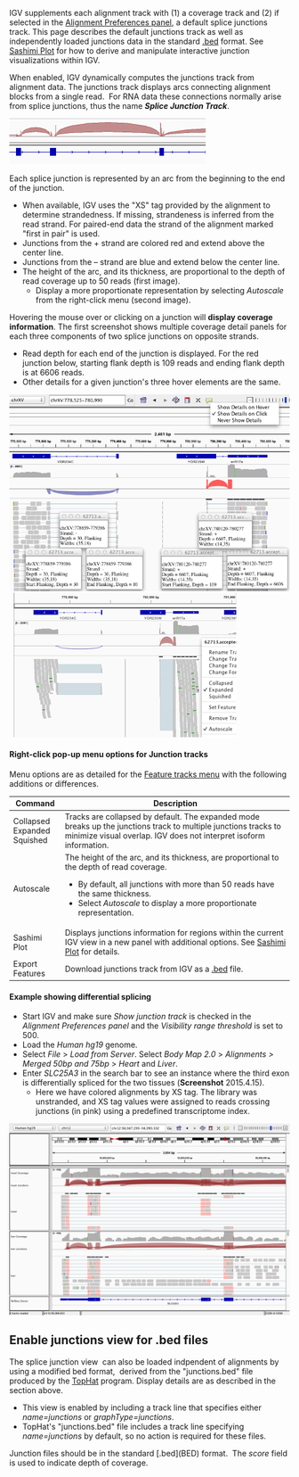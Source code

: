 IGV supplements each alignment track with (1) a coverage track and (2) if selected in the [Alignment Preferences panel](Preferences#Alignments), a default splice junctions track. This page describes the default junctions track as well as independently loaded junctions data in the standard [.bed](BED) format. See [Sashimi Plot](http://www.broadinstitute.org/software/igv/Sashimi) for how to derive and manipulate interactive junction visualizations within IGV.

When enabled, IGV dynamically computes the junctions track from alignment data. The junctions track displays arcs connecting alignment blocks from a single read.  For RNA data these connections normally arise from splice junctions, thus the name _**Splice Junction Track**_.

![](../../img/splice_junctions_1.png)

Each splice junction is represented by an arc from the beginning to the end of the junction.

*   When available, IGV uses the "XS" tag provided by the alignment to determine strandedness. If missing, strandeness is inferred from the read strand. For paired-end data the strand of the alignment marked "first in pair" is used.
*   Junctions from the + strand are colored red and extend above the center line.
*   Junctions from the – strand are blue and extend below the center line.
*   The height of the arc, and its thickness, are proportional to the depth of read coverage up to 50 reads (first image).
    *   Display a more proportionate representation by selecting _Autoscale_ from the right-click menu (second image).

Hovering the mouse over or clicking on a junction will **display coverage information**. The first screenshot shows multiple coverage detail panels for each three components of two splice junctions on opposite strands.

*   Read depth for each end of the junction is displayed. For the red junction below, starting flank depth is 109 reads and ending flank depth is at 6606 reads.
*   Other details for a given junction's three hover elements are the same.

![](../../img/junctionshover.png)  ![](../../img/junctionsautoscale4.png)

#### Right-click pop-up menu options for Junction tracks

Menu options are as detailed for the [Feature tracks menu](http://www.broadinstitute.org/software/igv/PopupMenus#FeatureTrack) with the following additions or differences.

| **Command** | **Description** |
| ------- | -------- |
| Collapsed <br/> Expanded </br> Squished | Tracks are collapsed by default. The expanded mode breaks up the junctions track to multiple junctions tracks to minimize visual overlap. IGV does not interpret isoform information. |
| Autoscale | The height of the arc, and its thickness, are proportional to the depth of read coverage. <ul><li>By default, all junctions with more than 50 reads have the same thickness.</li><li>Select _Autoscale_ to display a more proportionate representation.</li></ul> |
| Sashimi Plot | Displays junctions information for regions within the current IGV view in a new panel with additional options. See [Sashimi Plot](http://www.broadinstitute.org/software/igv/Sashimi) for details. |
| Export Features | Download junctions track from IGV as a [.bed](BED) file. |

#### Example showing differential splicing

*   Start IGV and make sure _Show junction track_ is checked in the _Alignment Preferences panel_ and the _Visibility range threshold_ is set to 500.
*   Load the _Human hg19_ genome.
*   Select _File_ > _Load from Server_. Select _Body Map 2.0_ > _Alignments > Merged 50bp and 75bp_ > _Heart_ and _Liver_.
*   Enter _SLC25A3_ in the search bar to see an instance where the third exon is differentially spliced for the two tissues (**Screenshot** 2015.4.15).
    *   Here we have colored alignments by XS tag. The library was unstranded, and XS tag values were assigned to reads crossing junctions (in pink) using a predefined transcriptome index.

![](../../img/SLC25A3_XS_colored_2015-04-15%2013.06.09.png)

Enable junctions view for .bed files
------------------------------------

The splice junction view  can also be loaded indpendent of alignments by using a modified bed format,  derived from the "junctions.bed" file produced by the [TopHat](http://tophat.cbcb.umd.edu/) program. Display details are as described in the section above.

*   This view is enabled by including a track line that specifies either _name=junctions_ or _graphType=junctions_.
*   TopHat's "junctions.bed" file includes a track line specifying _name=junctions_ by default, so no action is required for these files.

Junction files should be in the standard [.bed](<?php echo base_path(); ?>BED) format.  The _score_ field is used to indicate depth of coverage.